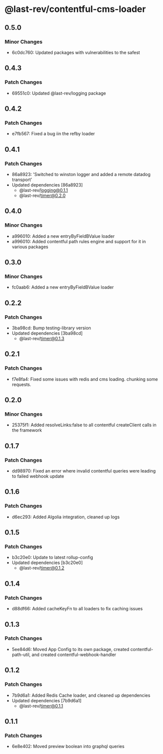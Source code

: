 # @last-rev/contentful-cms-loader

## 0.5.0

### Minor Changes

- 6c0dc760: Updated packages with vulnerabilities to the safest

## 0.4.3

### Patch Changes

- 69551c0: Updated @last-rev/logging package

## 0.4.2

### Patch Changes

- e7fb567: Fixed a bug iin the refby loader

## 0.4.1

### Patch Changes

- 86a8923: 'Switched to winston logger and added a remote datadog transport'
- Updated dependencies [86a8923]
  - @last-rev/logging@0.1.1
  - @last-rev/timer@0.2.0

## 0.4.0

### Minor Changes

- a996010: Added a new entryByFieldBValue loader
- a996010: Added contentful path rules engine and support for it in various packages

## 0.3.0

### Minor Changes

- fc0aab6: Added a new entryByFieldBValue loader

## 0.2.2

### Patch Changes

- 3ba98cd: Bump testing-library version
- Updated dependencies [3ba98cd]
  - @last-rev/timer@0.1.3

## 0.2.1

### Patch Changes

- f7e8fa4: Fixed some issues with redis and cms loading. chunking some requests.

## 0.2.0

### Minor Changes

- 25375f1: Added resolveLinks:false to all contentful createClient calls in the framework

## 0.1.7

### Patch Changes

- dd98970: Fixed an error where invalid contentful queries were leading to failed webhook update

## 0.1.6

### Patch Changes

- d6ec293: Added Algolia integration, cleaned up logs

## 0.1.5

### Patch Changes

- b3c20e0: Update to latest rollup-config
- Updated dependencies [b3c20e0]
  - @last-rev/timer@0.1.2

## 0.1.4

### Patch Changes

- d88df66: Added cacheKeyFn to all loaders to fix caching issues

## 0.1.3

### Patch Changes

- 5ee84d6: Moved App Config to its own package, created contentful-path-util, and created contentful-webhook-handler

## 0.1.2

### Patch Changes

- 7b9d6a1: Added Redis Cache loader, and cleaned up dependencies
- Updated dependencies [7b9d6a1]
  - @last-rev/timer@0.1.1

## 0.1.1

### Patch Changes

- 6e8e402: Moved preview boolean into graphql queries
